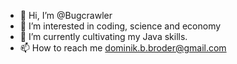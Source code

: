 - 👋 Hi, I’m @Bugcrawler
- 👀 I’m interested in coding, science and economy
- 🌱 I’m currently cultivating my Java skills.
- 📫 How to reach me dominik.b.broder@gmail.com

<!---
Bugcrawler/Bugcrawler is a ✨ special ✨ repository because its `README.md` (this file) appears on your GitHub profile.
You can click the Preview link to take a look at your changes.
--->
